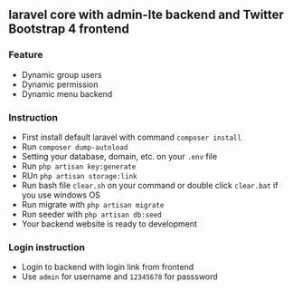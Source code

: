 ## laravel core with admin-lte backend and Twitter Bootstrap 4 frontend

### Feature

* Dynamic group users
* Dynamic permission
* Dynamic menu backend

### Instruction

* First install default laravel with command ```composer install```
* Run ```composer dump-autoload```
* Setting your database, domain, etc. on your ```.env``` file 
* Run ```php artisan key:generate```
* RUn ```php artisan storage:link```
* Run bash file ```clear.sh``` on your command or double click ```clear.bat``` if you use windows OS
* Run migrate with ```php artisan migrate```
* Run seeder with ```php artisan db:seed```
* Your backend website is ready to development

### Login instruction

* Login to backend with login link from frontend
* Use ```admin``` for username and ```12345678``` for passsword
